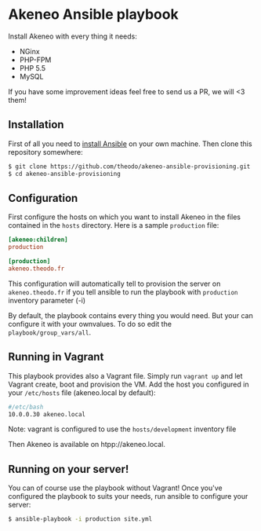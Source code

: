 # Akeneo Ansible playbook

Install Akeneo with every thing it needs:
 - NGinx
 - PHP-FPM
 - PHP 5.5
 - MySQL

If you have some improvement ideas feel free to send us a PR, we will <3 them!

## Installation

First of all you need to [install Ansible](http://docs.ansible.com/intro_installation.html)
on your own machine.
Then clone this repository somewhere:

```bash
$ git clone https://github.com/theodo/akeneo-ansible-provisioning.git
$ cd akeneo-ansible-provisioning
```

## Configuration

First configure the hosts on which you want to install Akeneo in the files
contained in the ```hosts``` directory. Here is a sample ```production``` file:

```ini
[akeneo:children]
production

[production]
akeneo.theodo.fr
```

This configuration will automatically tell to provision the server on
```akeneo.theodo.fr``` if you tell ansible to run the playbook with
```production``` inventory parameter (-i)

By default, the playbook contains every thing you would need. But your can
configure it with your ownvalues. To do so edit the ```playbook/group_vars/all```.

## Running in Vagrant

This playbook provides also a Vagrant file. Simply run ```vagrant up``` and
let Vagrant create, boot and provision the VM. Add the host you configured in
your ```/etc/hosts``` file (akeneo.local by default):

```bash
#/etc/bash
10.0.0.30 akeneo.local
```

Note: vagrant is configured to use the ```hosts/development```  inventory file

Then Akeneo is available on htpp://akeneo.local.

## Running on your server!

You can of course use the playbook without Vagrant! Once you've configured the
playbook to suits your needs, run ansible to configure your server:

```bash
$ ansible-playbook -i production site.yml
```
